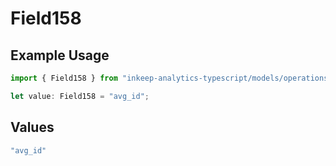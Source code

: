 # Field158

## Example Usage

```typescript
import { Field158 } from "inkeep-analytics-typescript/models/operations";

let value: Field158 = "avg_id";
```

## Values

```typescript
"avg_id"
```